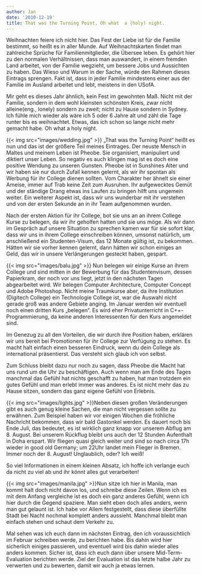 ```yaml
---
author: Jan
date: '2010-12-19'
title: That was the Turning Point, Oh what  a (holy) night.
---
```


Weihnachten feiere ich nicht hier. Das Fest der Liebe ist für die Familie
bestimmt, so heißt es in aller Munde. Auf Weihnachtskarten findet man
zahlreiche Sprüche für Familienmitglieder, die Übersee leben. Es gehört hier zu
den normalen Verhältnissen, dass man auswandert, in einem fremden Land
arbeitet, von der Familie wegzieht, um bessere Jobs und Aussichten zu haben.
Das Wieso und Warum in der Sache, würde den Rahmen dieses Eintrags sprengen.
Fakt ist, dass in jeder Familie mindestens einer aus der Familie im Ausland
arbeitet und lebt, meistens in den USofA.

Mir geht es dieses Jahr ähnlich, kein Fest im gewohnten Maß. Nicht mit der
Familie, sondern in dem wohl kleinsten schönsten Kreis, zwar nicht
alleine(eng., lonely) sondern zu zweit; nicht zu Hause sondern in Sydney. Ich
fühle mich wieder als wäre ich 5 oder 6 Jahre alt und zähl die Tage runter bis
es weihnachtet. Etwas, das ich schon so lange nicht mehr gemacht habe. Oh what
a holy night.

{{< img src="images/wedding.jpg" >}}
„That was the Turning Point“ heißt es nun und das ist der größere Teil meines
Eintrages. Der neuste Mensch in Maltes und meinem Leben ist Pheobe. Sie
organisiert, manipuliert und diktiert unser Leben. So negativ es auch klingen
mag ist es doch eine positive Wendung zu unseren Gunsten. Pheobe ist in
Sunshines Alter und wir haben sie nur durch Zufall kennen gelernt, als wir ihr
spontan als Werbung für ihr College dienen sollten. Vom Charakter her ähnelt
sie einer Ameise, immer auf Trab keine Zeit zum Ausruhen. Ihr aufgewecktes
Gemüt und der ständige Drang etwas ins Laufen zu bringen hilft uns ungemein
weiter. Ein weiterer Aspekt ist, dass wir uns wunderbar mit ihr verstehen und
von der ersten Sekunde an in ihr Team aufgenommen wurden.

Nach der ersten Aktion für ihr College, bot sie uns an an ihrem College Kurse
zu belegen, da wir ihr geholfen hatten und sie uns möge. Als wir dann im
Gespräch auf unsere Situation zu sprechen kamen war für sie sofort klar, dass
wir uns in ihrem College einschreiben können, umsonst natürlich, um
anschließend ein Studenten-Visum, das 12 Monate gültig ist, zu bekommen.
Hätten wir sie vorher kennen gelernt, dann hätten wir schon einiges an Geld,
das wir in unsere Verlängerungen gesteckt haben, gespart.

{{< img src="images/balu.jpg" >}} Nun belegen wir einige Kurse an ihrem College und
sind mitten in der Bewerbung für das Studentenvisum, dessen Papierkram, der
noch vor uns liegt, jetzt in den nächsten Tagen abgearbeitet wird. Wir belegen
Computer Architecture, Computer Concept und Adobe Photoshop. Nicht meine
Traumkurse aber, da ihre Institution (Digitech College) ein Technologie College
ist, war die Auswahl nicht gerade groß was andere Gebiete anging. Im Januar
werden wir eventuell noch einen dritten Kurs „belegen“. Es wird eher
Privatunterricht in C++-Programmierung, da keine anderen Interessenten für den
Kurs angemeldet sind.

Im Genezug zu all den Vorteilen, die wir durch ihre Position haben, erklären
wir uns bereit bei Promotionen für ihr College zur Verfügung zu stehen. Es
macht halt einfach einen besseren Eindruck, wenn du dein College als
international präsentierst. Das versteht sich glaub ich von selbst.

Zum Schluss bleibt dazu nur noch zu sagen, dass Pheobe die Macht hat uns rund
um die Uhr zu beschäftigen. Auch wenn man am Ende des Tages manchmal das Gefühl
hat nichts geschafft zu haben, hat man trotzdem ein gutes Gefühl und man erlebt
immer was anderes. Es ist nicht mehr das zu Hause sitzen, sondern das ganz
eigene Gefühl von Erlebnis.

{{< img src="images/lights.jpg" >}}Neben diesen großen Veränderungen gibt es auch
genug kleine Sachen, die man nicht vergessen sollte zu erwähnen. Zum Beispiel
haben wir vor einigen Wochen die fröhliche Nachricht bekommen, dass wir bald
Gastonkel werden. Es dauert noch bis Ende Juli, das bedeutet, es ist wirklich
ganz knapp vor unserem Abflug am 8. August. Bei unserem Rückflug bleibt uns
auch der 12 Stunden Aufenthalt in Doha erspart. Wir fliegen quasi gleich weiter
und sind so nach circa 17h wieder in good old Germany; um 22Uhr landet mein
Flieger in Bremen. Immer noch der 8. August! Unglaublich, oder? Ich weiß!

So viel Informationen in einem kleinen Absatz, ich hoffe ich verlange euch da
nicht zu viel ab und ihr könnt alles gut verarbeiten!

{{< img src="images/manila.jpg" >}}Nun sitze ich hier in Manila, man kommt halt doch
nicht davon los, und schreibe diese Zeilen. Wenn ich es mit dem Anfang
vergleiche ist es doch ein ganz anderes Gefühl, wenn ich hier durch die Gegend
spaziere. Man sieht eben doch alles anders, wenn man gut gelaunt ist. Ich habe
vor Allem festgestellt, dass diese überfüllte Stadt bei Nacht nochmal komplett
anders aussieht. Manchmal bleibt man einfach stehen und schaut dem Verkehr zu.

Mal sehen was ich euch dann im nächsten Eintrag, den ich voraussichtlich im
Februar schreiben werde, zu berichten habe. Bis dahin wird hier sicherlich
einiges passieren, und eventuell wird bis dahin wieder alles anders kommen.
Sicher ist, dass ich euch dann über unsere Mid-Term-Evaluation berichten werde.
Ziel der Evaluation ist das letzte halbe Jahr zu verwerten und zu bewerten,
damit wir auch ja etwas lernen.
